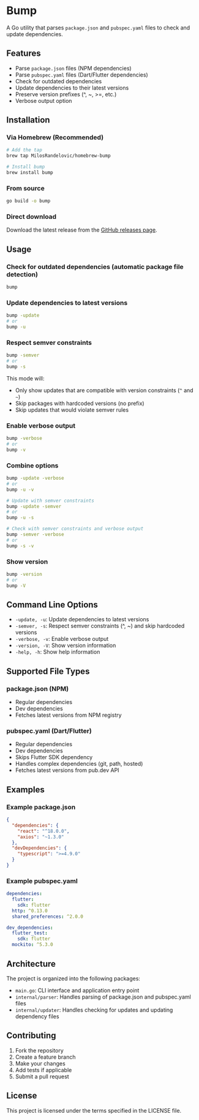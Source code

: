 # Bump

A Go utility that parses `package.json` and `pubspec.yaml` files to check and update dependencies.

## Features

- Parse `package.json` files (NPM dependencies)
- Parse `pubspec.yaml` files (Dart/Flutter dependencies)
- Check for outdated dependencies
- Update dependencies to their latest versions
- Preserve version prefixes (^, ~, >=, etc.)
- Verbose output option

## Installation

### Via Homebrew (Recommended)

```bash
# Add the tap
brew tap MilosRandelovic/homebrew-bump

# Install bump
brew install bump
```

### From source

```bash
go build -o bump
```

### Direct download

Download the latest release from the [GitHub releases page](https://github.com/MilosRandelovic/homebrew-bump/releases).

## Usage

### Check for outdated dependencies (automatic package file detection)

```bash
bump
```

### Update dependencies to latest versions

```bash
bump -update
# or
bump -u
```

### Respect semver constraints

```bash
bump -semver
# or
bump -s
```

This mode will:

- Only show updates that are compatible with version constraints (`^` and `~`)
- Skip packages with hardcoded versions (no prefix)
- Skip updates that would violate semver rules

### Enable verbose output

```bash
bump -verbose
# or
bump -v
```

### Combine options

```bash
bump -update -verbose
# or
bump -u -v

# Update with semver constraints
bump -update -semver
# or
bump -u -s

# Check with semver constraints and verbose output
bump -semver -verbose
# or
bump -s -v
```

### Show version

```bash
bump -version
# or
bump -V
```

## Command Line Options

- `-update, -u`: Update dependencies to latest versions
- `-semver, -s`: Respect semver constraints (^, ~) and skip hardcoded versions
- `-verbose, -v`: Enable verbose output
- `-version, -V`: Show version information
- `-help, -h`: Show help information

## Supported File Types

### package.json (NPM)

- Regular dependencies
- Dev dependencies
- Fetches latest versions from NPM registry

### pubspec.yaml (Dart/Flutter)

- Regular dependencies
- Dev dependencies
- Skips Flutter SDK dependency
- Handles complex dependencies (git, path, hosted)
- Fetches latest versions from pub.dev API

## Examples

### Example package.json

```json
{
  "dependencies": {
    "react": "^18.0.0",
    "axios": "~1.3.0"
  },
  "devDependencies": {
    "typescript": ">=4.9.0"
  }
}
```

### Example pubspec.yaml

```yaml
dependencies:
  flutter:
    sdk: flutter
  http: ^0.13.0
  shared_preferences: ^2.0.0

dev_dependencies:
  flutter_test:
    sdk: flutter
  mockito: ^5.3.0
```

## Architecture

The project is organized into the following packages:

- `main.go`: CLI interface and application entry point
- `internal/parser`: Handles parsing of package.json and pubspec.yaml files
- `internal/updater`: Handles checking for updates and updating dependency files

## Contributing

1. Fork the repository
2. Create a feature branch
3. Make your changes
4. Add tests if applicable
5. Submit a pull request

## License

This project is licensed under the terms specified in the LICENSE file.
